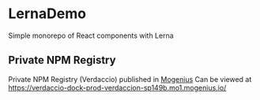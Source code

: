 # LernaDemo
Simple monorepo of React components with Lerna

## Private NPM Registry

Private NPM Registry (Verdaccio) published in [Mogenius](https://studio.mogenius.com/studio/cloud-space/cloud-space-overview)
Can be viewed at <https://verdaccio-dock-prod-verdaccion-sp149b.mo1.mogenius.io/>
